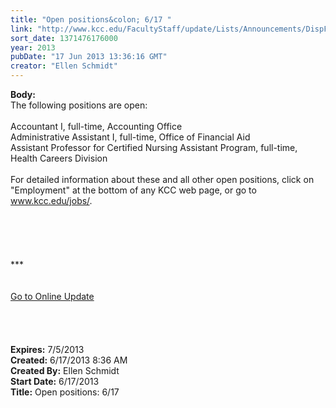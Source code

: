```yaml
---
title: "Open positions&colon; 6/17 "
link: "http://www.kcc.edu/FacultyStaff/update/Lists/Announcements/DispForm.aspx?ID=1144"
sort_date: 1371476176000
year: 2013
pubDate: "17 Jun 2013 13:36:16 GMT"
creator: "Ellen Schmidt"
---
```


<div><b>Body:</b> <div class="ExternalClassDC5EEF15C9514306B6D4D15CEE241266"><div>The following positions are open: <br /> <br />Accountant I, full-time, Accounting Office<br />Administrative Assistant I, full-time, Office of Financial Aid<br />Assistant Professor for Certified Nursing Assistant Program, full-time, Health Careers Division</div>
<div> </div>
<div>For detailed information about these and all other open positions, click on &quot;Employment&quot; at the bottom of any KCC web page, or go to <a href="/jobs">www.kcc.edu/jobs/</a>.</div>
<div> </div>
<div> </div>
<div> </div>
<div> </div>
<div> </div>
<div>
<div>
<div></div>
<div></div>
<div></div>
<div>
<div>***</div>
<div> </div>
<div> </div>
<div></div>
<div><a href="/FacultyStaff/update/Pages/dailyupdate.aspx">Go to Online Update</a></div>
<div></div></div>
<div><br /> </div>
<div><br /> </div></div></div></div></div>
<div><b>Expires:</b> 7/5/2013</div>
<div><b>Created:</b> 6/17/2013 8:36 AM</div>
<div><b>Created By:</b> Ellen Schmidt</div>
<div><b>Start Date:</b> 6/17/2013</div>
<div><b>Title:</b> Open positions: 6/17 </div>
